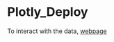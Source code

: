 # Plotly_Deploy


To interact with the data, 
[webpage](https://lilyhanhub.github.io/Plotly_Deploy/)